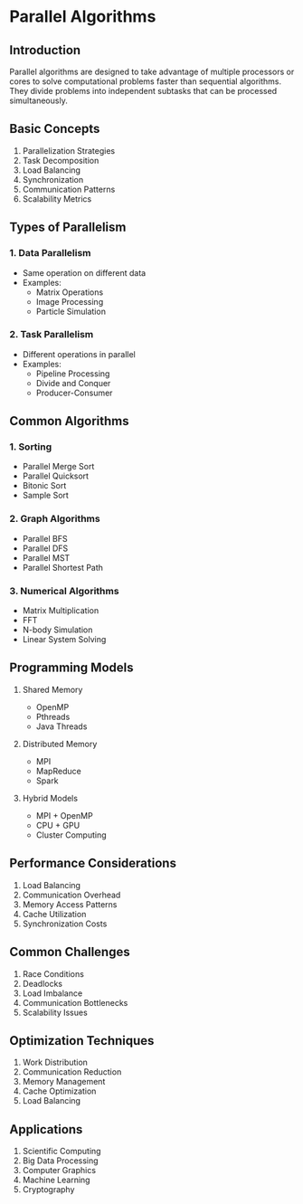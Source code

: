 # Parallel Algorithms

## Introduction
Parallel algorithms are designed to take advantage of multiple processors or cores to solve computational problems faster than sequential algorithms. They divide problems into independent subtasks that can be processed simultaneously.

## Basic Concepts
1. Parallelization Strategies
2. Task Decomposition
3. Load Balancing
4. Synchronization
5. Communication Patterns
6. Scalability Metrics

## Types of Parallelism

### 1. Data Parallelism
- Same operation on different data
- Examples:
  - Matrix Operations
  - Image Processing
  - Particle Simulation

### 2. Task Parallelism
- Different operations in parallel
- Examples:
  - Pipeline Processing
  - Divide and Conquer
  - Producer-Consumer

## Common Algorithms

### 1. Sorting
- Parallel Merge Sort
- Parallel Quicksort
- Bitonic Sort
- Sample Sort

### 2. Graph Algorithms
- Parallel BFS
- Parallel DFS
- Parallel MST
- Parallel Shortest Path

### 3. Numerical Algorithms
- Matrix Multiplication
- FFT
- N-body Simulation
- Linear System Solving

## Programming Models
1. Shared Memory
   - OpenMP
   - Pthreads
   - Java Threads

2. Distributed Memory
   - MPI
   - MapReduce
   - Spark

3. Hybrid Models
   - MPI + OpenMP
   - CPU + GPU
   - Cluster Computing

## Performance Considerations
1. Load Balancing
2. Communication Overhead
3. Memory Access Patterns
4. Cache Utilization
5. Synchronization Costs

## Common Challenges
1. Race Conditions
2. Deadlocks
3. Load Imbalance
4. Communication Bottlenecks
5. Scalability Issues

## Optimization Techniques
1. Work Distribution
2. Communication Reduction
3. Memory Management
4. Cache Optimization
5. Load Balancing

## Applications
1. Scientific Computing
2. Big Data Processing
3. Computer Graphics
4. Machine Learning
5. Cryptography
